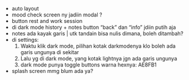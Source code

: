 - auto layout
- mood check screen ny jadiin modal ? 
- button rest and work session 
- di dark mode history + notes button “back” dan “info” jdiin putih aja
- notes ada kayak garis | utk tandain bisa nulis dimana, boleh ditambah?
- di settings:
	1.	Waktu klik dark mode, pilihan kotak darkmodenya klo boleh ada garis ungunya di sekitar
	2.	Lalu yg di dark mode, yang kotak lightnya jgn ada garis ungunya
	3.	dark mode punya toggle buttons warna hexnya: AE8FB1
- splash screen mmg blum ada ya?
